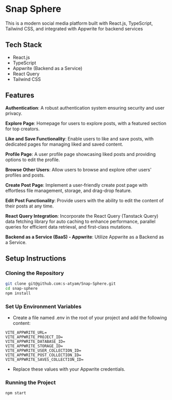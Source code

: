 # Snap Sphere

This is a modern social media platform built with React.js, TypeScript, Tailwind CSS, and integrated with Appwrite for backend services

## Tech Stack

- React.js
- TypeScript
- Appwrite (Backend as a Service)
- React Query
- Tailwind CSS

## Features

**Authentication**: A robust authentication system ensuring security and user privacy.

**Explore Page**: Homepage for users to explore posts, with a featured section for top creators.

**Like and Save Functionality**: Enable users to like and save posts, with dedicated pages for managing liked and saved content.

**Profile Page**: A user profile page showcasing liked posts and providing options to edit the profile.

**Browse Other Users**: Allow users to browse and explore other users' profiles and posts.

**Create Post Page**: Implement a user-friendly create post page with effortless file management, storage, and drag-drop feature.

**Edit Post Functionality**: Provide users with the ability to edit the content of their posts at any time.

**React Query Integration**: Incorporate the React Query (Tanstack Query) data fetching library for auto caching to enhance performance, parallel queries for efficient data retrieval, and first-class mutations.

**Backend as a Service (BaaS) - Appwrite**: Utilize Appwrite as a Backend as a Service.

## Setup Instructions

### Cloning the Repository

```bash
git clone git@github.com:s-atyam/Snap-Sphere.git
cd snap-sphere
npm install
```
### Set Up Environment Variables

- Create a file named .env in the root of your project and add the following content: 
```.env
VITE_APPWRITE_URL=
VITE_APPWRITE_PROJECT_ID=
VITE_APPWRITE_DATABASE_ID=
VITE_APPWRITE_STORAGE_ID=
VITE_APPWRITE_USER_COLLECTION_ID=
VITE_APPWRITE_POST_COLLECTION_ID=
VITE_APPWRITE_SAVES_COLLECTION_ID=
```
- Replace these values with your Appwrite credentials.

### Running the Project
```bash
npm start
```